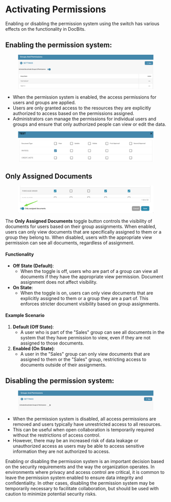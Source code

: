 # Activating Permissions

Enabling or disabling the permission system using the switch has various effects on the functionality in DocBits.

## **Enabling the permission system:**

<figure><img src="../../../../../.gitbook/assets/activation-permissions1.png" alt=""><figcaption></figcaption></figure>

* When the permission system is enabled, the access permissions for users and groups are applied.
* Users are only granted access to the resources they are explicitly authorized to access based on the permissions assigned.
* Administrators can manage the permissions for individual users and groups and ensure that only authorized people can view or edit the data.

<figure><img src="../../../../../.gitbook/assets/activation-permissions2.png" alt=""><figcaption></figcaption></figure>

## Only Assigned Documents&#x20;

<figure><img src="../../../../../.gitbook/assets/image (346).png" alt=""><figcaption></figcaption></figure>

The **Only Assigned Documents** toggle button controls the visibility of documents for users based on their group assignments. When enabled, users can only view documents that are specifically assigned to them or a group they belong to. When disabled, users with the appropriate view permission can see all documents, regardless of assignment.

#### Functionality

* **Off State (Default)**:
  * When the toggle is off, users who are part of a group can view all documents if they have the appropriate view permission. Document assignment does not affect visibility.
* **On State**:
  * When the toggle is on, users can only view documents that are explicitly assigned to them or a group they are a part of. This enforces stricter document visibility based on group assignments.

#### Example Scenario

1. **Default (Off State)**:
   * A user who is part of the "Sales" group can see all documents in the system that they have permission to view, even if they are not assigned to those documents.
2. **Enabled (On State)**:
   * A user in the "Sales" group can only view documents that are assigned to them or the "Sales" group, restricting access to documents outside of their assignments.

## Disabling the permission system:

<figure><img src="../../../../../.gitbook/assets/activation-permissions3.png" alt=""><figcaption></figcaption></figure>

* When the permission system is disabled, all access permissions are removed and users typically have unrestricted access to all resources.
* This can be useful when open collaboration is temporarily required without the restrictions of access control.
* However, there may be an increased risk of data leakage or unauthorized access as users may be able to access sensitive information they are not authorized to access.

Enabling or disabling the permission system is an important decision based on the security requirements and the way the organization operates. In environments where privacy and access control are critical, it is common to leave the permission system enabled to ensure data integrity and confidentiality. In other cases, disabling the permission system may be temporarily necessary to facilitate collaboration, but should be used with caution to minimize potential security risks.
